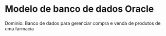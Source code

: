 # Modelo de banco de dados Oracle
Dominio: Banco de dados para gerenciar compra e venda de produtos de uma farmacia
